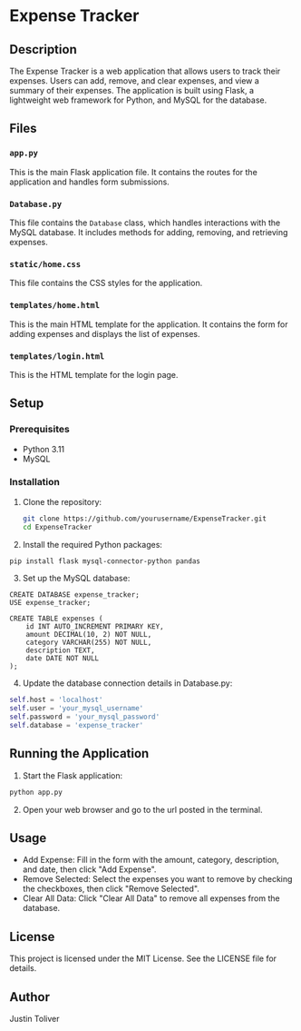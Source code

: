 # Expense Tracker

## Description

The Expense Tracker is a web application that allows users to track their expenses. Users can add, remove, and clear expenses, and view a summary of their expenses. The application is built using Flask, a lightweight web framework for Python, and MySQL for the database.

## Files

### `app.py`

This is the main Flask application file. It contains the routes for the application and handles form submissions.

### `Database.py`

This file contains the `Database` class, which handles interactions with the MySQL database. It includes methods for adding, removing, and retrieving expenses.

### `static/home.css`

This file contains the CSS styles for the application.

### `templates/home.html`

This is the main HTML template for the application. It contains the form for adding expenses and displays the list of expenses.

### `templates/login.html`

This is the HTML template for the login page.

## Setup

### Prerequisites

- Python 3.11
- MySQL

### Installation

1. Clone the repository:

   ```bash
   git clone https://github.com/yourusername/ExpenseTracker.git
   cd ExpenseTracker
   ```
2. Install the required Python packages:
  ```bash
  pip install flask mysql-connector-python pandas
  ```
3. Set up the MySQL database:
```MySQL
CREATE DATABASE expense_tracker;
USE expense_tracker;

CREATE TABLE expenses (
    id INT AUTO_INCREMENT PRIMARY KEY,
    amount DECIMAL(10, 2) NOT NULL,
    category VARCHAR(255) NOT NULL,
    description TEXT,
    date DATE NOT NULL
);
```
4. Update the database connection details in Database.py:
```python
self.host = 'localhost'
self.user = 'your_mysql_username'
self.password = 'your_mysql_password'
self.database = 'expense_tracker'
```
## Running the Application
1. Start the Flask application:
```bash
python app.py
```
2. Open your web browser and go to the url posted in the terminal.

## Usage
* Add Expense: Fill in the form with the amount, category, description, and date, then click "Add Expense".
* Remove Selected: Select the expenses you want to remove by checking the checkboxes, then click "Remove Selected".
* Clear All Data: Click "Clear All Data" to remove all expenses from the database.

## License
This project is licensed under the MIT License. See the LICENSE file for details.

## Author
Justin Toliver

